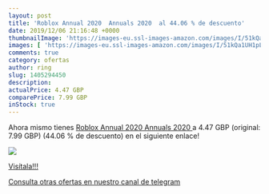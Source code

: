 ```yaml
---
layout: post
title: 'Roblox Annual 2020  Annuals 2020  al 44.06 % de descuento'
date: 2019/12/06 21:16:48 +0000
thumbnailImage: 'https://images-eu.ssl-images-amazon.com/images/I/51kQa1UH1pL._SL200_.jpg'
images: [ 'https://images-eu.ssl-images-amazon.com/images/I/51kQa1UH1pL._SL200_.jpg' ]
comments: true
category: ofertas
author: ring
slug: 1405294450
description:
actualPrice: 4.47 GBP
comparePrice: 7.99 GBP
inStock: true
---
```


Ahora mismo tienes [Roblox Annual 2020  Annuals 2020 ](https://www.amazon.com/dp/1405294450/?tag=redken08-20) a 4.47 GBP (original: 7.99 GBP) (44.06 %  de descuento) en el siguiente enlace!

[![](https://images-eu.ssl-images-amazon.com/images/I/51kQa1UH1pL._SL200_.jpg)](https://www.amazon.com/dp/1405294450/?tag=redken08-20)

[Visítala!!!](https://www.amazon.com/dp/1405294450/?tag=redken08-20)

[Consulta otras ofertas en nuestro canal de telegram](https://t.me/s/ofertas25)
